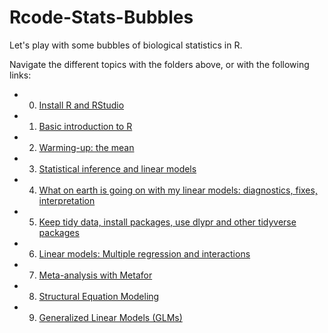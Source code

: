 # Rcode-Stats-Bubbles
Let's play with some bubbles of biological statistics in R.

Navigate the different topics with the folders above, or with the following links:
* 0. [Install R and RStudio](https://github.com/timotheenivalis/Rcode-Stats-Bubbles/tree/master/00.Install)
* 1. [Basic introduction to R](https://github.com/timotheenivalis/Rcode-Stats-Bubbles/tree/master/01.IntroToR)
* 2. [Warming-up: the mean](https://github.com/timotheenivalis/Rcode-Stats-Bubbles/tree/master/02.TheMean)
* 3. [Statistical inference and linear models](https://github.com/timotheenivalis/Rcode-Stats-Bubbles/tree/master/03.linear_models)
* 4. [What on earth is going on with my linear models: diagnostics, fixes, interpretation](https://github.com/timotheenivalis/Rcode-Stats-Bubbles/blob/master/04.linear_models_part2)
* 5. [Keep tidy data, install packages, use dlypr and other tidyverse packages](https://github.com/timotheenivalis/Rcode-Stats-Bubbles/tree/master/05.tidy-data-1)
* 6. [Linear models: Multiple regression and interactions](https://github.com/timotheenivalis/Rcode-Stats-Bubbles/tree/master/06.multiple_regression)
* 7. [Meta-analysis with Metafor](https://github.com/timotheenivalis/Rcode-Stats-Bubbles/tree/master/07.meta_analysis)
* 8. [Structural Equation Modeling](https://github.com/timotheenivalis/Rcode-Stats-Bubbles/tree/master/08.sem)
* 9. [Generalized Linear Models (GLMs)](https://github.com/timotheenivalis/Rcode-Stats-Bubbles/tree/master/09.glmm_part1)
